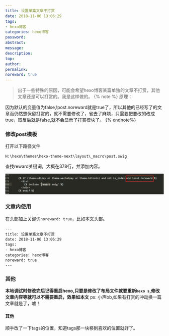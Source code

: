 ```yaml
---
title: 设置单篇文章不打赏
date: 2018-11-06 13:06:29
tags:
- hexo博客
categories: hexo博客
password:
abstract:
message:
description:
top:
author:
permalink:
noreward: true
---
```


> 出于一些特殊的原因，可能会希望hexo博客某篇单独的文章不打赏，其他文章还是可以打赏的。我是这样做的。
{% note %}
原理：

因为默认的变量值为false,!post.noreward就是true了，所以其他的已经写了的文章而仍然想保留打赏的，就不需要修改了，省去了麻烦，只需要把要改的改成true，取反后就是false,就不会显示了打赏模块了。
{% endnote%}
### 修改post模板
打开以下路径文件
```
H:\hexo\themes\hexo-theme-next\layout\_macro\post.swig
```
查找reward关键词，大概在378行，并添加内容。

![](/noreward/1.png)

### 文章内使用
在头部加上关键词`noreward: true`，比如本文头部。

```
---
title: 设置单篇文章不打赏
date: 2018-11-06 13:06:29
tags:
- hexo博客
categories: hexo博客
noreward: true
---
```

### 其他
**本地调试时修改完后记得重启hexo,只要是修改了布局文件就要重新`hexo s`,修改文章内容等就可以不需要重启，效果如本文**
ps: 小声bb,如果有打赏的冲动换一篇文章就是了，嘘！

#### 其他
顺手改了一下tags的位置，知道tags那一块移到喜欢的位置就好了。